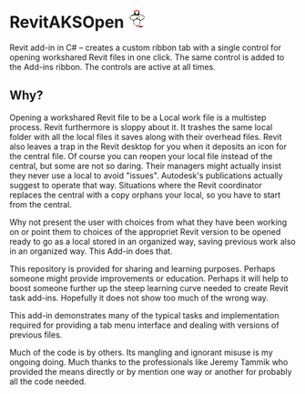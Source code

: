 # RevitAKSOpen ![GenieOpener](/RevitAKSOpen/AKSOpen3.PNG)

Revit add-in in C# &ndash; creates a custom ribbon tab with a single control for opening workshared Revit files in one click. The same control is added to the Add-ins ribbon. The controls are active at all times.

## Why?
Opening a workshared Revit file to be a Local work file is a multistep process. Revit furthermore is sloppy about it. It trashes the same local folder with all the local files it saves along with their overhead files. Revit also leaves a trap in the Revit desktop for you when it deposits an icon for the central file. Of course you can reopen your local file instead of the central, but some are not so daring. Their managers might actually insist they never use a local to avoid "issues". Autodesk's publications actually suggest to operate that way. Situations where the Revit coordinator replaces the central with a copy orphans your local, so you have to start from the central.

Why not present the user with choices from what they have been working on or point them to choices of the appropriet Revit version to be opened ready to go as a local stored in an organized way, saving previous work also in an organized way. This Add-in does that.      

This repository is provided for sharing and learning purposes. Perhaps someone might provide improvements or education. Perhaps it will help to boost someone further up the steep learning curve needed to create Revit task add-ins. Hopefully it does not show too much of the wrong way.  

This add-in demonstrates many of the typical tasks and implementation required for providing a tab menu interface and dealing with versions of previous files.


Much of the code is by others. Its mangling and ignorant misuse is my ongoing doing. Much thanks to the professionals like Jeremy Tammik who provided the means directly or by mention one way or another for probably all the code needed.
